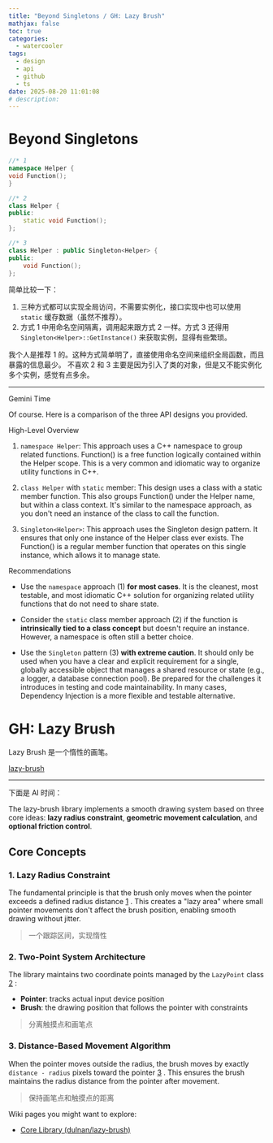 ```yaml
---
title: "Beyond Singletons / GH: Lazy Brush"
mathjax: false
toc: true
categories:
  - watercooler
tags:
  - design
  - api
  - github
  - ts
date: 2025-08-20 11:01:08
# description:
---
```


# Beyond Singletons

```cpp
//* 1
namespace Helper {
void Function();
}

//* 2
class Helper {
public:
    static void Function();
};

//* 3
class Helper : public Singleton<Helper> {
public:
    void Function();
};
```

简单比较一下：
1. 三种方式都可以实现全局访问，不需要实例化，接口实现中也可以使用 `static` 缓存数据（虽然不推荐）。
2. 方式 1 中用命名空间隔离，调用起来跟方式 2 一样。方式 3 还得用 `Singleton<Helper>::GetInstance()` 来获取实例，显得有些繁琐。

我个人是推荐 1 的。这种方式简单明了，直接使用命名空间来组织全局函数，而且暴露的信息最少。
不喜欢 2 和 3 主要是因为引入了类的对象，但是又不能实例化多个实例，感觉有点多余。

---

Gemini Time

Of course. Here is a comparison of the three API designs you provided.

High-Level Overview

1. `namespace Helper`: This approach uses a C++ namespace to group related functions. Function() is a free function logically contained within the
  Helper scope. This is a very common and idiomatic way to organize utility functions in C++.

2. `class Helper` with `static` member: This design uses a class with a static member function. This also groups Function() under the Helper name, but
  within a class context. It's similar to the namespace approach, as you don't need an instance of the class to call the function.

3. `Singleton<Helper>`: This approach uses the Singleton design pattern. It ensures that only one instance of the Helper class ever exists. The
  Function() is a regular member function that operates on this single instance, which allows it to manage state.

Recommendations

* Use the `namespace` approach (1) **for most cases**. It is the cleanest, most testable, and most idiomatic C++ solution for organizing related utility functions that do not need to share state.

* Consider the `static` class member approach (2) if the function is **intrinsically tied to a class concept** but doesn't require an instance. However, a namespace is often still a better choice.

* Use the `Singleton` pattern (3) **with extreme caution**. It should only be used when you have a clear and explicit requirement for a single, globally accessible object that manages a shared resource or state (e.g., a logger, a database connection pool). Be prepared for the challenges it introduces in testing and code maintainability. In many cases, Dependency Injection is a more flexible and testable alternative.

# GH: Lazy Brush

Lazy Brush 是一个惰性的画笔。

[lazy-brush](https://github.com/dulnan/lazy-brush)

---
下面是 AI 时间：

The lazy-brush library implements a smooth drawing system based on three core ideas: **lazy radius constraint**, **geometric movement calculation**, and **optional friction control**.

## Core Concepts

### 1. Lazy Radius Constraint
The fundamental principle is that the brush only moves when the pointer exceeds a defined radius distance [1](#3-0) . This creates a "lazy area" where small pointer movements don't affect the brush position, enabling smooth drawing without jitter.

> 一个跟踪区间，实现惰性

### 2. Two-Point System Architecture
The library maintains two coordinate points managed by the `LazyPoint` class [2](#3-1) :
- **Pointer**: tracks actual input device position
- **Brush**: the drawing position that follows the pointer with constraints

> 分离触摸点和画笔点

### 3. Distance-Based Movement Algorithm
When the pointer moves outside the radius, the brush moves by exactly `distance - radius` pixels toward the pointer [3](#3-2) . This ensures the brush maintains the radius distance from the pointer after movement.

> 保持画笔点和触摸点的距离

Wiki pages you might want to explore:
- [Core Library (dulnan/lazy-brush)](/wiki/dulnan/lazy-brush#2)